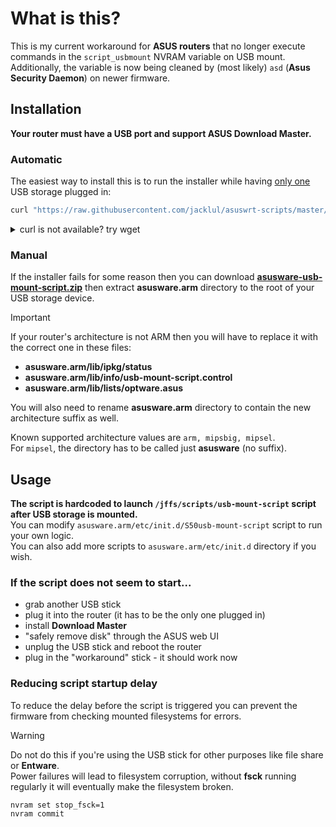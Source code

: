 # What is this?

This is my current workaround for **ASUS routers** that no longer execute commands in the `script_usbmount` NVRAM variable on USB mount.  
Additionally, the variable is now being cleaned by (most likely) `asd` (**Asus Security Daemon**) on newer firmware.

## Installation

**Your router must have a USB port and support ASUS Download Master.**  

### Automatic

The easiest way to install this is to run the installer while having <ins>only one</ins> USB storage plugged in:

```sh
curl "https://raw.githubusercontent.com/jacklul/asuswrt-scripts/master/asusware-usb-mount-script/asusware-usb-mount-script.sh" | sh
```

<details>
<summary>curl is not available? try wget</summary>

```sh
wget "https://raw.githubusercontent.com/jacklul/asuswrt-scripts/master/asusware-usb-mount-script/asusware-usb-mount-script.sh" -O - | sh
```

</details>

### Manual

If the installer fails for some reason then you can download **[asusware-usb-mount-script.zip](asusware-usb-mount-script.zip)** then extract **asusware.arm** directory to the root of your USB storage device.

> [!IMPORTANT]
> If your router's architecture is not ARM then you will have to replace it with the correct one in these files:
>
> - **asusware.arm/lib/ipkg/status**
> - **asusware.arm/lib/info/usb-mount-script.control**
> - **asusware.arm/lib/lists/optware.asus**
>
> You will also need to rename **asusware.arm** directory to contain the new architecture suffix as well.
>
> Known supported architecture values are `arm, mipsbig, mipsel`.  
> For `mipsel`, the directory has to be called just **asusware** (no suffix).

## Usage

**The script is hardcoded to launch `/jffs/scripts/usb-mount-script` script after USB storage is mounted.**  
You can modify `asusware.arm/etc/init.d/S50usb-mount-script` script to run your own logic.  
You can also add more scripts to `asusware.arm/etc/init.d` directory if you wish.

### If the script does not seem to start...

- grab another USB stick
- plug it into the router (it has to be the only one plugged in)
- install **Download Master**
- "safely remove disk" through the ASUS web UI 
- unplug the USB stick and reboot the router
- plug in the "workaround" stick - it should work now

### Reducing script startup delay

To reduce the delay before the script is triggered you can prevent the firmware from checking mounted filesystems for errors.

> [!WARNING]
> Do not do this if you're using the USB stick for other purposes like file share or **Entware**.  
> Power failures will lead to filesystem corruption, without **fsck** running regularly it will eventually make the filesystem broken.

```
nvram set stop_fsck=1
nvram commit
```
